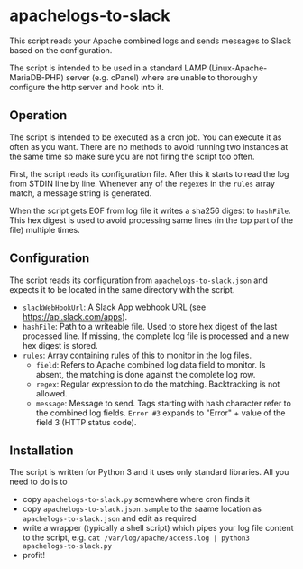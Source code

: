# apachelogs-to-slack

This script reads your Apache combined logs and sends messages to Slack based
on the configuration.

The script is intended to be used in a standard LAMP (Linux-Apache-MariaDB-PHP)
server (e.g. cPanel) where are unable to thoroughly configure the http server
and hook into it.

## Operation

The script is intended to be executed as a cron job. You can execute it as often
as you want. There are no methods to avoid running two instances at the same time
so make sure you are not firing the script too often.

First, the script reads its configuration file. After this it starts to read
the log from STDIN line by line. Whenever any of the `regex`es in the `rules`
array match, a message string is generated.

When the script gets EOF from log file it writes a sha256 digest to `hashFile`.
This hex digest is used to avoid processing same lines (in the top part of the file)
multiple times.

## Configuration

The script reads its configuration from `apachelogs-to-slack.json` and expects it
to be located in the same directory with the script.

* `slackWebHookUrl`: A Slack App webhook URL (see https://api.slack.com/apps).
* `hashFile`: Path to a writeable file. Used to store hex digest of the last processed
   line. If missing, the complete log file is processed and a new hex digest is stored.
* `rules`: Array containing rules of this to monitor in the log files.
    * `field`: Refers to Apache combined log data field to monitor. Is absent, the
      matching is done against the complete log row.
    * `regex`: Regular expression to do the matching. Backtracking is not allowed.
    * `message`: Message to send. Tags starting with hash character refer to the
      combined log fields. `Error #3` expands to "Error" + value of the field 3
      (HTTP status code).

## Installation

The script is written for Python 3 and it uses only standard libraries. All you need
to do is to
* copy `apachelogs-to-slack.py` somewhere where cron finds it
* copy `apachelogs-to-slack.json.sample` to the saame location as
  `apachelogs-to-slack.json` and edit as required
* write a wrapper (typically a shell script) which pipes your log file content to
  the script, e.g. `cat /var/log/apache/access.log | python3 apachelogs-to-slack.py`
* profit!
